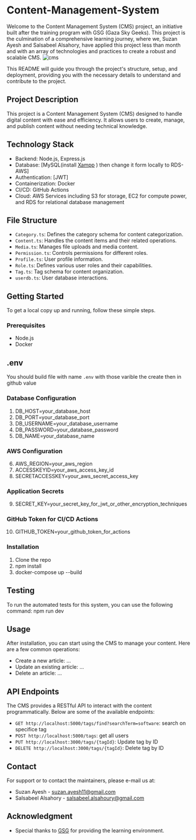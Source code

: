 
# Content-Management-System 
Welcome to the Content Management System (CMS) project, an initiative built after the training program with GSG (Gaza Sky Geeks). This project is the culmination of a comprehensive learning journey, where we, Suzan Ayesh and Salsabeel Alsahory, have applied this  project less than month and with an array of technologies and practices to create a robust and scalable CMS.
![cms](https://github.com/salsabeel-alsahory/Content-Management-System-CMS-/assets/100838193/538cea0b-ae17-4fcf-8c4e-264190d1fd4a)

This README will guide you through the project's structure, setup, and deployment, providing you with the necessary details to understand and contribute to the project.

## Project Description
This project is a Content Management System (CMS) designed to handle digital content with ease and efficiency. It allows users to create, manage, and publish content without needing technical knowledge.

## Technology Stack
- Backend: Node.js, Express.js
- Database: [MySQL(install [Xampp](https://www.apachefriends.org/download.html) ) then change it form locally to  RDS-AWS]
- Authentication: [JWT]
- Containerization: Docker
- CI/CD: GitHub Actions
- Cloud: AWS Services including S3 for storage, EC2 for compute power, and RDS for relational database management
## File Structure
- `Category.ts`: Defines the category schema for content categorization.
- `Content.ts`: Handles the content items and their related operations.
- `Media.ts`: Manages file uploads and media content.
- `Permission.ts`: Controls permissions for different roles.
- `Profile.ts`: User profile information.
- `Role.ts`: Defines various user roles and their capabilities.
- `Tag.ts`: Tag schema for content organization.
- `userdb.ts`: User database interactions.
## Getting Started
To get a local copy up and running, follow these simple steps.

### Prerequisites
- Node.js
- Docker
## .env
You should build file with name `.env` with those varible the create then in github value
### Database Configuration

1. DB_HOST=your_database_host
2. DB_PORT=your_database_port
3. DB_USERNAME=your_database_username
4. DB_PASSWORD=your_database_password
5. DB_NAME=your_database_name
### AWS Configuration
6. AWS_REGION=your_aws_region
7. ACCESSKEYID=your_aws_access_key_id
8. SECRETACCESSKEY=your_aws_secret_access_key
### Application Secrets
9. SECRET_KEY=your_secret_key_for_jwt_or_other_encryption_techniques
### GitHub Token for CI/CD Actions
10. GITHUB_TOKEN=your_github_token_for_actions
### Installation
1. Clone the repo
2. npm install
3. docker-compose up --build
## Testing
To run the automated tests for this system, you can use the following command:
npm run dev 
## Usage
After installation, you can start using the CMS to manage your content. Here are a few common operations:
- Create a new article: ...
- Update an existing article: ...
- Delete an article: ...
## API Endpoints
The CMS provides a RESTful API to interact with the content programmatically. Below are some of the available endpoints:
- `GET http://localhost:5000/tags/find?searchTerm=software`: search on specifice tag
- `POST http://localhost:5000/tags`: get all users
- `PUT http://localhost:3000/tags/{tagId}`: Update tag by ID
- `DELETE http://localhost:3000/tags/{tagId}`: Delete tag by ID
## Contact
For support or to contact the maintainers, please e-mail us at:

* Suzan Ayesh - suzan.ayesh11@gmail.com
* Salsabeel Alsahory - salsabeel.alsahoury@gmail.com

## Acknowledgment
* Special thanks to [GSG](https://gazaskygeeks.com/) for providing the learning environment.


